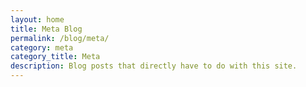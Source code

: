 ```yaml
---
layout: home
title: Meta Blog
permalink: /blog/meta/
category: meta
category_title: Meta
description: Blog posts that directly have to do with this site.
---
```

